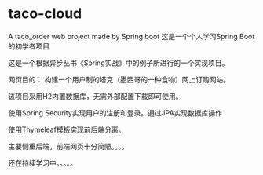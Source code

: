 # taco-cloud
A taco_order web project made by Spring boot
这是一个个人学习Spring Boot的初学者项目

这是一个根据异步丛书《Spring实战》中的例子所进行的一个实现项目。

网页目的：
构建一个用户制的塔克（墨西哥的一种食物）网上订购网站。

该项目采用H2内置数据库，无需外部配置下载即可使用。

使用Spring Security实现用户的注册和登录。通过JPA实现数据库操作

使用Thymeleaf模板实现前后端分离。

主要侧重后端，前端网页十分简陋。。。。

还在持续学习中。。。。。
